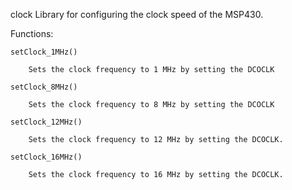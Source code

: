 clock
	Library for configuring the clock speed of the MSP430.

Functions:

	setClock_1MHz()

		Sets the clock frequency to 1 MHz by setting the DCOCLK

	setClock_8MHz()

		Sets the clock frequency to 8 MHz by setting the DCOCLK

	setClock_12MHz()

		Sets the clock frequency to 12 MHz by setting the DCOCLK.

	setClock_16MHz()

		Sets the clock frequency to 16 MHz by setting the DCOCLK.
